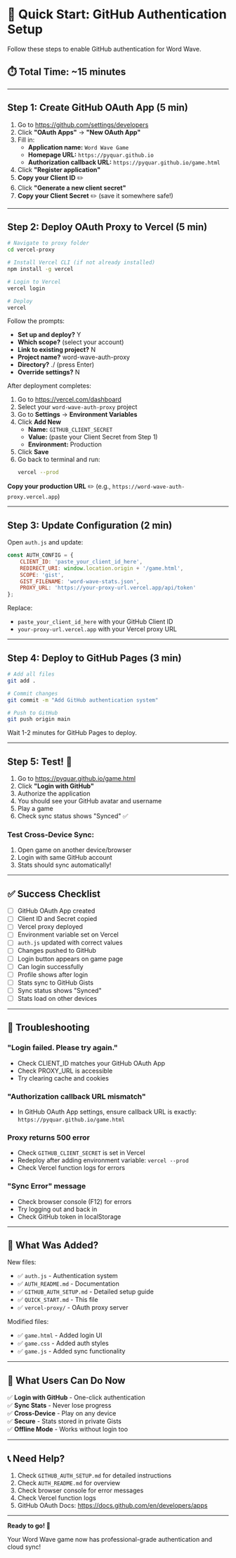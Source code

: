 # 🚀 Quick Start: GitHub Authentication Setup

Follow these steps to enable GitHub authentication for Word Wave.

## ⏱️ Total Time: ~15 minutes

---

## Step 1: Create GitHub OAuth App (5 min)

1. Go to https://github.com/settings/developers
2. Click **"OAuth Apps"** → **"New OAuth App"**
3. Fill in:
   - **Application name:** `Word Wave Game`
   - **Homepage URL:** `https://pyquar.github.io`
   - **Authorization callback URL:** `https://pyquar.github.io/game.html`
4. Click **"Register application"**
5. **Copy your Client ID** ✏️
6. Click **"Generate a new client secret"**
7. **Copy your Client Secret** ✏️ (save it somewhere safe!)

---

## Step 2: Deploy OAuth Proxy to Vercel (5 min)

```bash
# Navigate to proxy folder
cd vercel-proxy

# Install Vercel CLI (if not already installed)
npm install -g vercel

# Login to Vercel
vercel login

# Deploy
vercel
```

Follow the prompts:
- **Set up and deploy?** Y
- **Which scope?** (select your account)
- **Link to existing project?** N
- **Project name?** word-wave-auth-proxy
- **Directory?** ./ (press Enter)
- **Override settings?** N

After deployment completes:
1. Go to https://vercel.com/dashboard
2. Select your `word-wave-auth-proxy` project
3. Go to **Settings** → **Environment Variables**
4. Click **Add New**
   - **Name:** `GITHUB_CLIENT_SECRET`
   - **Value:** (paste your Client Secret from Step 1)
   - **Environment:** Production
5. Click **Save**
6. Go back to terminal and run:
   ```bash
   vercel --prod
   ```

**Copy your production URL** ✏️ (e.g., `https://word-wave-auth-proxy.vercel.app`)

---

## Step 3: Update Configuration (2 min)

Open `auth.js` and update:

```javascript
const AUTH_CONFIG = {
    CLIENT_ID: 'paste_your_client_id_here',
    REDIRECT_URI: window.location.origin + '/game.html',
    SCOPE: 'gist',
    GIST_FILENAME: 'word-wave-stats.json',
    PROXY_URL: 'https://your-proxy-url.vercel.app/api/token'
};
```

Replace:
- `paste_your_client_id_here` with your GitHub Client ID
- `your-proxy-url.vercel.app` with your Vercel proxy URL

---

## Step 4: Deploy to GitHub Pages (3 min)

```bash
# Add all files
git add .

# Commit changes
git commit -m "Add GitHub authentication system"

# Push to GitHub
git push origin main
```

Wait 1-2 minutes for GitHub Pages to deploy.

---

## Step 5: Test! 🎉

1. Go to https://pyquar.github.io/game.html
2. Click **"Login with GitHub"**
3. Authorize the application
4. You should see your GitHub avatar and username
5. Play a game
6. Check sync status shows "Synced" ✅

### Test Cross-Device Sync:

1. Open game on another device/browser
2. Login with same GitHub account
3. Stats should sync automatically!

---

## ✅ Success Checklist

- [ ] GitHub OAuth App created
- [ ] Client ID and Secret copied
- [ ] Vercel proxy deployed
- [ ] Environment variable set on Vercel
- [ ] `auth.js` updated with correct values
- [ ] Changes pushed to GitHub
- [ ] Login button appears on game page
- [ ] Can login successfully
- [ ] Profile shows after login
- [ ] Stats sync to GitHub Gists
- [ ] Sync status shows "Synced"
- [ ] Stats load on other devices

---

## 🐛 Troubleshooting

### "Login failed. Please try again."
- Check CLIENT_ID matches your GitHub OAuth App
- Check PROXY_URL is accessible
- Try clearing cache and cookies

### "Authorization callback URL mismatch"
- In GitHub OAuth App settings, ensure callback URL is exactly:
  `https://pyquar.github.io/game.html`

### Proxy returns 500 error
- Check `GITHUB_CLIENT_SECRET` is set in Vercel
- Redeploy after adding environment variable: `vercel --prod`
- Check Vercel function logs for errors

### "Sync Error" message
- Check browser console (F12) for errors
- Try logging out and back in
- Check GitHub token in localStorage

---

## 📁 What Was Added?

New files:
- ✅ `auth.js` - Authentication system
- ✅ `AUTH_README.md` - Documentation
- ✅ `GITHUB_AUTH_SETUP.md` - Detailed setup guide
- ✅ `QUICK_START.md` - This file
- ✅ `vercel-proxy/` - OAuth proxy server

Modified files:
- ✅ `game.html` - Added login UI
- ✅ `game.css` - Added auth styles
- ✅ `game.js` - Added sync functionality

---

## 🎯 What Users Can Do Now

✅ **Login with GitHub** - One-click authentication  
✅ **Sync Stats** - Never lose progress  
✅ **Cross-Device** - Play on any device  
✅ **Secure** - Stats stored in private Gists  
✅ **Offline Mode** - Works without login too  

---

## 📞 Need Help?

1. Check `GITHUB_AUTH_SETUP.md` for detailed instructions
2. Check `AUTH_README.md` for overview
3. Check browser console for error messages
4. Check Vercel function logs
5. GitHub OAuth Docs: https://docs.github.com/en/developers/apps

---

**Ready to go! 🚀**

Your Word Wave game now has professional-grade authentication and cloud sync!
